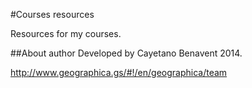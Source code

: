 #Courses resources

Resources for my courses.

##About author
Developed by Cayetano Benavent 2014.

http://www.geographica.gs/#!/en/geographica/team
